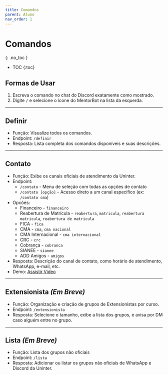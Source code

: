 ```yaml
---
title: Comandos
parent: Aluno
nav_order: 1
---
```


# Comandos
{: .no_toc }

- TOC
{:toc}

## Formas de Usar

1. Escreva o comando no chat do Discord exatamente como mostrado.
2. Digite `/` e selecione o ícone do MentorBot na lista da esquerda.

---

## Definir

- Função: Visualize todos os comandos.
- Endpoint: `/definir`
- Resposta: Lista completa dos comandos disponíveis e suas descrições.

---

## Contato

- Função: Exibe os canais oficiais de atendimento da Uninter.
- Endpoint:
  - `/contato` - Menu de seleção com todas as opções de contato
  - `/contato [opção]` - Acesso direto a um canal específico (ex: `/contato cma`)
- Opcões:
  - Financeiro - `financeiro`
  - Reabertura de Matrícula - `reabertura`, `matricula`, `reabertura matricula`, `reabertura de matricula`
  - FICA - `fica`
  - CMA - `cma`, `cma nacional`
  - CMA Internacional - `cma internacional`
  - CRC - `crc`
  - Cobrança - `cobranca`
  - SIANEE - `sianee`
  - ADD Amigos - `amigos`
- Resposta: Descrição do canal de contato, como horário de atendimento, WhatsApp, e-mail, etc.
- Demo: [Assistir Video](https://github.com/user-attachments/assets/70d8efed-b3ec-47ca-9440-12eb54e056eb)

---

## Extensionista _(Em Breve)_

- Função: Organização e criação de grupos de Extensionistas por curso.
- Endpoint: `/extensionista`
- Resposta: Selecione o tamanho, exibe a lista dos grupos, e avisa por DM caso alguém entre no grupo.

---

## Lista _(Em Breve)_

- Função: Lista dos grupos não oficiais
- Endpoint: `/lista`
- Resposta: Adicionar ou listar os grupos não oficiais de WhatsApp e Discord da Uninter.
